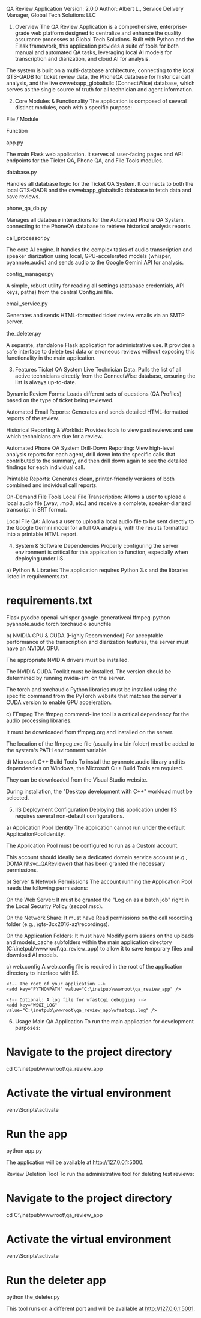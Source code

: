 QA Review Application
Version: 2.0.0
Author: Albert L., Service Delivery Manager, Global Tech Solutions LLC

1. Overview
The QA Review Application is a comprehensive, enterprise-grade web platform designed to centralize and enhance the quality assurance processes at Global Tech Solutions. Built with Python and the Flask framework, this application provides a suite of tools for both manual and automated QA tasks, leveraging local AI models for transcription and diarization, and cloud AI for analysis.

The system is built on a multi-database architecture, connecting to the local GTS-QADB for ticket review data, the PhoneQA database for historical call analysis, and the live cwwebapp_globaltsllc (ConnectWise) database, which serves as the single source of truth for all technician and agent information.

2. Core Modules & Functionality
The application is composed of several distinct modules, each with a specific purpose:

File / Module

Function

app.py

The main Flask web application. It serves all user-facing pages and API endpoints for the Ticket QA, Phone QA, and File Tools modules.

database.py

Handles all database logic for the Ticket QA System. It connects to both the local GTS-QADB and the cwwebapp_globaltsllc database to fetch data and save reviews.

phone_qa_db.py

Manages all database interactions for the Automated Phone QA System, connecting to the PhoneQA database to retrieve historical analysis reports.

call_processor.py

The core AI engine. It handles the complex tasks of audio transcription and speaker diarization using local, GPU-accelerated models (whisper, pyannote.audio) and sends audio to the Google Gemini API for analysis.

config_manager.py

A simple, robust utility for reading all settings (database credentials, API keys, paths) from the central Config.ini file.

email_service.py

Generates and sends HTML-formatted ticket review emails via an SMTP server.

the_deleter.py

A separate, standalone Flask application for administrative use. It provides a safe interface to delete test data or erroneous reviews without exposing this functionality in the main application.

3. Features
Ticket QA System
Live Technician Data: Pulls the list of all active technicians directly from the ConnectWise database, ensuring the list is always up-to-date.

Dynamic Review Forms: Loads different sets of questions (QA Profiles) based on the type of ticket being reviewed.

Automated Email Reports: Generates and sends detailed HTML-formatted reports of the review.

Historical Reporting & Worklist: Provides tools to view past reviews and see which technicians are due for a review.

Automated Phone QA System
Drill-Down Reporting: View high-level analysis reports for each agent, drill down into the specific calls that contributed to the summary, and then drill down again to see the detailed findings for each individual call.

Printable Reports: Generates clean, printer-friendly versions of both combined and individual call reports.

On-Demand File Tools
Local File Transcription: Allows a user to upload a local audio file (.wav, .mp3, etc.) and receive a complete, speaker-diarized transcript in SRT format.

Local File QA: Allows a user to upload a local audio file to be sent directly to the Google Gemini model for a full QA analysis, with the results formatted into a printable HTML report.

4. System & Software Dependencies
Properly configuring the server environment is critical for this application to function, especially when deploying under IIS.

a) Python & Libraries
The application requires Python 3.x and the libraries listed in requirements.txt.

# requirements.txt
Flask
pyodbc
openai-whisper
google-generativeai
ffmpeg-python
pyannote.audio
torch
torchaudio
soundfile

b) NVIDIA GPU & CUDA (Highly Recommended)
For acceptable performance of the transcription and diarization features, the server must have an NVIDIA GPU.

The appropriate NVIDIA drivers must be installed.

The NVIDIA CUDA Toolkit must be installed. The version should be determined by running nvidia-smi on the server.

The torch and torchaudio Python libraries must be installed using the specific command from the PyTorch website that matches the server's CUDA version to enable GPU acceleration.

c) FFmpeg
The ffmpeg command-line tool is a critical dependency for the audio processing libraries.

It must be downloaded from ffmpeg.org and installed on the server.

The location of the ffmpeg.exe file (usually in a bin folder) must be added to the system's PATH environment variable.

d) Microsoft C++ Build Tools
To install the pyannote.audio library and its dependencies on Windows, the Microsoft C++ Build Tools are required.

They can be downloaded from the Visual Studio website.

During installation, the "Desktop development with C++" workload must be selected.

5. IIS Deployment Configuration
Deploying this application under IIS requires several non-default configurations.

a) Application Pool Identity
The application cannot run under the default ApplicationPoolIdentity.

The Application Pool must be configured to run as a Custom account.

This account should ideally be a dedicated domain service account (e.g., DOMAIN\svc_QAReviewer) that has been granted the necessary permissions.

b) Server & Network Permissions
The account running the Application Pool needs the following permissions:

On the Web Server: It must be granted the "Log on as a batch job" right in the Local Security Policy (secpol.msc).

On the Network Share: It must have Read permissions on the call recording folder (e.g., \\gts-3cx2016-az\recordings).

On the Application Folders: It must have Modify permissions on the uploads and models_cache subfolders within the main application directory (C:\inetpub\wwwroot\qa_review_app\) to allow it to save temporary files and download AI models.

c) web.config
A web.config file is required in the root of the application directory to interface with IIS.

<?xml version="1.0" encoding="utf-8"?>
<configuration>
  <system.webServer>
    <handlers>
      <add name="Python FastCGI" 
           path="*" 
           verb="*" 
           modules="FastCgiModule" 
           scriptProcessor="C:\inetpub\wwwroot\qa_review_app\venv\Scripts\python.exe|C:\inetpub\wwwroot\qa_review_app\venv\Lib\site-packages\wfastcgi.py" 
           resourceType="Unspecified" 
           requireAccess="Script" />
    </handlers>
  </system.webServer>

  <appSettings>
    <!-- Points to your Flask app object: <filename>.<app_object_name> -->
    <add key="WSGI_HANDLER" value="app.app" />
    
    <!-- The root of your application -->
    <add key="PYTHONPATH" value="C:\inetpub\wwwroot\qa_review_app" />
    
    <!-- Optional: A log file for wfastcgi debugging -->
    <add key="WSGI_LOG" value="C:\inetpub\wwwroot\qa_review_app\wfastcgi.log" />
  </appSettings>
</configuration>

6. Usage
Main QA Application
To run the main application for development purposes:

# Navigate to the project directory
cd C:\inetpub\wwwroot\qa_review_app
# Activate the virtual environment
venv\Scripts\activate
# Run the app
python app.py

The application will be available at http://127.0.0.1:5000.

Review Deletion Tool
To run the administrative tool for deleting test reviews:

# Navigate to the project directory
cd C:\inetpub\wwwroot\qa_review_app
# Activate the virtual environment
venv\Scripts\activate
# Run the deleter app
python the_deleter.py

This tool runs on a different port and will be available at http://127.0.0.1:5001.
